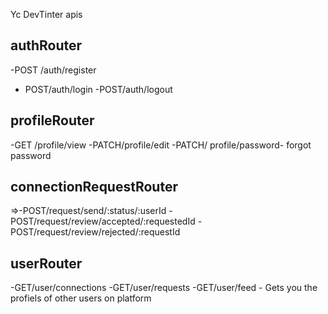 Yc DevTinter apis

## authRouter
-POST /auth/register
- POST/auth/login
-POST/auth/logout 

## profileRouter
-GET /profile/view
-PATCH/profile/edit
-PATCH/ profile/password- forgot password

## connectionRequestRouter
<!-- -POST/request/send/interested/:userId
-POST/request/send/ignored/:userId -->

=>-POST/request/send/:status/:userId
-POST/request/review/accepted/:requestedId
-POST/request/review/rejected/:requestId

## userRouter
-GET/user/connections
-GET/user/requests
-GET/user/feed - Gets you the profiels of other users on platform
